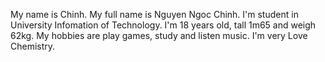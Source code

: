 My name is Chinh. My full name is Nguyen Ngoc Chinh. I'm student in University Infomation of Technology. I'm 18 years old, tall 1m65 and weigh 62kg. My hobbies are play games, study and listen music. I'm very Love Chemistry.

